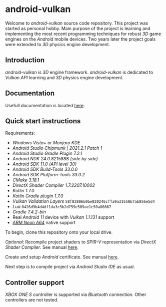 # android-vulkan

Welcome to _android-vulkan_ source code repository. This project was started as personal hobby. Main purpose of the project is learning and implementing the most recent programming techniques for robust _3D_ game engines on the _Android_ mobile devices. Two years later the project goals were extended to _3D_ physics engine development.

## Introduction

_android-vulkan_ is _3D_ engine framework. _android-vulkan_ is dedicated to _Vulkan API_ learning and _3D_ physics engine development.

## Documentation

Usefull documentation is located [here](docs/documentation.md).

## Quick start instructions

Requirements:

* _Windows Vista_+ or _Monjaro KDE_
* _Android Studio Chipmunk | 2021.2.1 Patch 1_
* _Android Studio Gradle Plugin 7.2.1_
* _Android NDK 24.0.8215888 (side by side)_
* _Android SDK 11.0 (API level 30)_
* _Android SDK Build-Tools 33.0.0_
* _Android SDK Platform-Tools 33.0.2_
* _CMake 3.18.1_
* _DirectX Shader Compiler 1.7.2207.10002_
* _Kotlin 1.7.0_
* _Kotlin Gradle plugin 1.7.0_
* _Vulkan Validation Layers_ `58f83806b0be820246cffa9a31550b7ab856e5d4`
* _Lua_ `8426d9b4d4df1da3c5b2d759e509ae1c50a86667`
* _Gradle 7.4.2-bin_
* Real _Android 11_ device with _Vulkan 1.1.131_ support
* [_ARM Neon A64_](https://developer.arm.com/architectures/instruction-sets/simd-isas/neon/neon-programmers-guide-for-armv8-a/introducing-neon-for-armv8-a) native support

To begin, clone this repository onto your local drive.

_Optional_: Recompile project shaders to _SPIR-V_ representation via _DirectX Shader Compiler_. See manual [here](docs/shader-compilation.md).

Create and setup _Android_ certificate. See manual [here](docs/release-build.md).

Next step is to compile project via _Android Studio IDE_ as usual.

## Controller support

_XBOX ONE S_ controller is supported via _Bluetooth_ connection. Other controllers are not tested.
